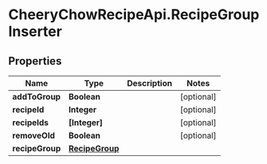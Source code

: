# CheeryChowRecipeApi.RecipeGroupInserter

## Properties
Name | Type | Description | Notes
------------ | ------------- | ------------- | -------------
**addToGroup** | **Boolean** |  | [optional] 
**recipeId** | **Integer** |  | [optional] 
**recipeIds** | **[Integer]** |  | [optional] 
**removeOld** | **Boolean** |  | [optional] 
**recipeGroup** | [**RecipeGroup**](RecipeGroup.md) |  | 


